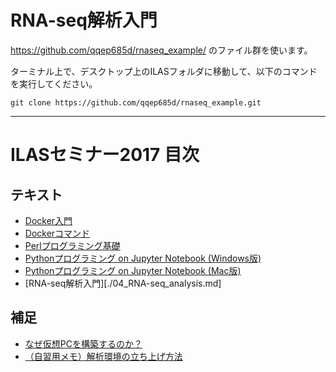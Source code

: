 # RNA-seq解析入門

https://github.com/qqep685d/rnaseq_example/ のファイル群を使います。

ターミナル上で、デスクトップ上のILASフォルダに移動して、以下のコマンドを実行してください。

`git clone https://github.com/qqep685d/rnaseq_example.git`

---

# ILASセミナー2017 目次
## テキスト
- [Docker入門](./00_Starting_Docker.md)
- [Dockerコマンド](./01_Docker_Commands.md)
- [Perlプログラミング基礎](./02_Intro_Perl.md)
- [Pythonプログラミング on Jupyter Notebook (Windows版)](./03_1_Python_on_Jupyter_for_Windows.md)
- [Pythonプログラミング on Jupyter Notebook (Mac版)](./03_2_Python_on_Jupyter_for_Mac.md)
- [RNA-seq解析入門][./04_RNA-seq_analysis.md]

## 補足
- [なぜ仮想PCを構築するのか？](./XX_Why_use_docker.md)
- [（自習用メモ）解析環境の立ち上げ方法](./YY_Memo_for_self-training.md)
